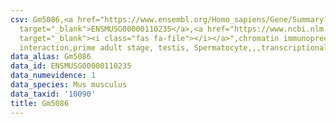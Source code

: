 ```yaml
---
csv: Gm5086,<a href="https://www.ensembl.org/Homo_sapiens/Gene/Summary?db=core;g=ENSMUSG00000110235"
  target="_blank">ENSMUSG00000110235</a>,<a href="https://www.ncbi.nlm.nih.gov/pubmed/25450459"
  target="_blank"><i class="fas fa-file"></i></a>",chromatin immunoprecipitation assay,direct
  interaction,prime adult stage, testis, Spermatocyte,,,transcriptional regulation,
data_alias: Gm5086
data_id: ENSMUSG00000110235
data_numevidence: 1
data_species: Mus musculus
data_taxid: '10090'
title: Gm5086
---
```

